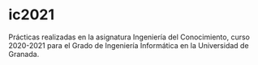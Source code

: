 # ic2021
Prácticas realizadas en la asignatura Ingeniería del Conocimiento, curso 2020-2021 para el Grado de Ingeniería Informática en la Universidad de Granada. 

